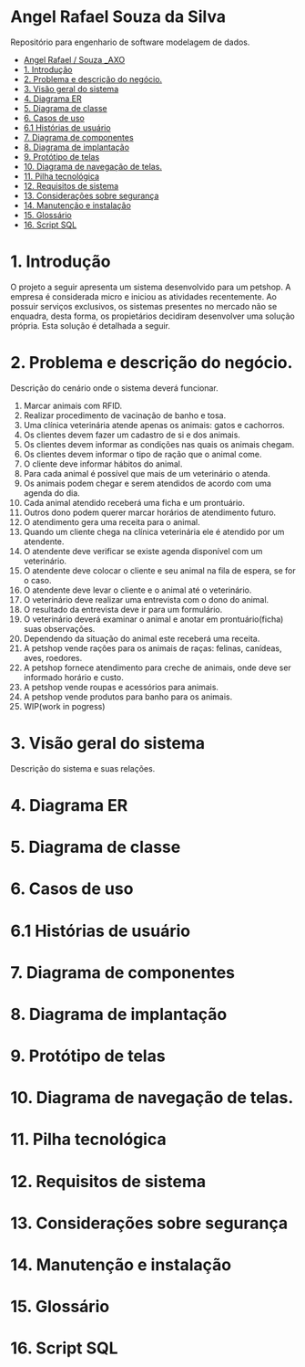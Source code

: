 
# Angel Rafael Souza da Silva
Repositório para engenhario de software modelagem de dados.

- [Angel Rafael / Souza \_AXO](#Angel_axo)
- [1. Introdução](#1-introdução)
- [2. Problema e descrição do negócio.](#2-problema-e-descrição-do-negócio)
- [3. Visão geral do sistema](#3-visão-geral-do-sistema)
- [4. Diagrama ER](#4-diagrama-er)
- [5. Diagrama de classe](#5-diagrama-de-classe)
- [6. Casos de uso](#6-casos-de-uso)
- [6.1 Histórias de usuário](#61-histórias-de-usuário)
- [7. Diagrama de componentes](#7-diagrama-de-componentes)
- [8. Diagrama de implantação](#8-diagrama-de-implantação)
- [9. Protótipo de telas](#9-protótipo-de-telas)
- [10. Diagrama de navegação de telas.](#10-diagrama-de-navegação-de-telas)
- [11. Pilha tecnológica](#11-pilha-tecnológica)
- [12. Requisitos de sistema](#12-requisitos-de-sistema)
- [13. Considerações sobre segurança](#13-considerações-sobre-segurança)
- [14. Manutenção e instalação](#14-manutenção-e-instalação)
- [15. Glossário](#15-glossário)
- [16. Script SQL](#16-script-sql)


# 1. Introdução

O projeto a seguir apresenta um sistema desenvolvido para um petshop. A empresa é considerada micro e iniciou as atividades recentemente. Ao possuir serviços exclusivos, os sistemas presentes no mercado não se enquadra, desta forma, os propietários decidiram desenvolver uma solução própria. Esta solução é detalhada a seguir.

# 2. Problema e descrição do negócio.

Descrição do cenário onde o sistema deverá funcionar.

1. Marcar animais com RFID.
2. Realizar procedimento de vacinação de banho e tosa.
3. Uma clínica veterinária atende apenas os animais: gatos e cachorros. 
4. Os clientes devem fazer um cadastro de si e dos animais.
5. Os clientes devem informar as condições nas quais os animais chegam.
6. Os clientes devem informar o tipo de ração que o animal come. 
7. O cliente deve informar hábitos do animal. 
8. Para cada animal é possível que mais de um veterinário o atenda. 
9. Os animais podem chegar e serem atendidos de acordo com uma agenda do dia. 
10. Cada animal atendido receberá uma ficha e um prontuário. 
11. Outros dono podem querer marcar horários de atendimento futuro. 
12. O atendimento gera uma receita para o animal. 
13. Quando um cliente chega na clínica veterinária ele é atendido por um atendente. 
14. O atendente deve verificar se existe agenda disponível com um veterinário. 
15. O atendente deve colocar o cliente e seu animal na fila de espera, se for o caso. 
16. O atendente deve levar o cliente e o animal até o veterinário. 
17. O veterinário deve realizar uma entrevista com o dono do animal. 
18. O resultado da entrevista deve ir para um formulário. 
19. O veterinário deverá examinar o animal e anotar em prontuário(ficha) suas observações. 
20. Dependendo da situação do animal este receberá uma receita.
21. A petshop vende rações para os animais de raças: felinas, canídeas, aves, roedores.
22. A petshop fornece atendimento para creche de animais, onde deve ser informado horário e custo.
23. A petshop vende roupas e acessórios para animais.
24. A petshop vende produtos para banho para os animais.
25. WIP(work in pogress)


# 3. Visão geral do sistema

Descrição do sistema e suas relações.

# 4. Diagrama ER

# 5. Diagrama de classe

# 6. Casos de uso

# 6.1 Histórias de usuário

# 7. Diagrama de componentes

# 8. Diagrama de implantação

# 9. Protótipo de telas

# 10. Diagrama de navegação de telas.

# 11. Pilha tecnológica

# 12. Requisitos de sistema

# 13. Considerações sobre segurança

# 14. Manutenção e instalação

# 15. Glossário

# 16. Script SQL
